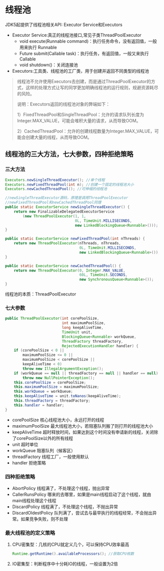 # 线程池

JDK5起提供了线程池相关API: Executor Service和Executors

- Executor Service:真正的线程池接口,常见子类ThreadPoolExecutor
  - void execute(Runnable command)：执行任务命令，没有返回值，一般用来执行 Runnable
  - <T> Future<T> submit(Callable<T> task)：执行任务，有返回值，一般又来执行Callable
  - void shutdown()：关闭连接池
-  Executors:工具类、线程池的工厂类，用于创建并返回不同类型的线程池

> 线程池不允许使用Executors去创建，而是通过ThreadPoolExecutor的方式，这样的处理方式让写的同学更加明确线程池的运行规则，规避资源耗尽的风险。
>
> 说明：Executors返回的线程池对象的弊端如下：
>
> 1）FixedThreadPool和SingleThreadPool：允许的请求队列长度为Integer.MAX_VALUE，可能会堆积大量的请求，从而导致OOM。
>
> 2）CachedThreadPool：允许的创建线程数量为Integer.MAX_VALUE，可能会创建大量的线程，从而导致OOM。



## 线程池的三大方法，七大参数，四种拒绝策略

### 三大方法

```java
Executors.newSingleThreadExecutor(); //单个线程
Executors.newFixedThreadPool(int n); //创建一个固定的线程池大小
Executors.newCachedThreadPool(); //可伸缩的线程池

//newSingleThreadExecutor源码，原理是调用ThreadPoolExecutor
//newFixedThreadPool和newCachedThreadPool同理
public static ExecutorService newSingleThreadExecutor() {
    return new FinalizableDelegatedExecutorService
        (new ThreadPoolExecutor(1, 1,
                                0L, TimeUnit.MILLISECONDS,
                                new LinkedBlockingQueue<Runnable>()));
}

public static ExecutorService newFixedThreadPool(int nThreads) {
    return new ThreadPoolExecutor(nThreads, nThreads,
                                  0L, TimeUnit.MILLISECONDS,
                                  new LinkedBlockingQueue<Runnable>());
}

public static ExecutorService newCachedThreadPool() {
    return new ThreadPoolExecutor(0, Integer.MAX_VALUE,
                                  60L, TimeUnit.SECONDS,
                                  new SynchronousQueue<Runnable>());
}
```



线程池的本质：ThreadPoolExecutor

### 七大参数

```java
public ThreadPoolExecutor(int corePoolSize,
                          int maximumPoolSize,
                          long keepAliveTime,
                          TimeUnit unit,
                          BlockingQueue<Runnable> workQueue,
                          ThreadFactory threadFactory,
                          RejectedExecutionHandler handler) {
    if (corePoolSize < 0 ||
        maximumPoolSize <= 0 ||
        maximumPoolSize < corePoolSize ||
        keepAliveTime < 0)
        throw new IllegalArgumentException();
    if (workQueue == null || threadFactory == null || handler == null)
        throw new NullPointerException();
    this.corePoolSize = corePoolSize;
    this.maximumPoolSize = maximumPoolSize;
    this.workQueue = workQueue;
    this.keepAliveTime = unit.toNanos(keepAliveTime);
    this.threadFactory = threadFactory;
    this.handler = handler;
}
```

- corePoolSize 核心线程池大小，永远打开的线程
- maximumPoolSize 最大线程池大小，若阻塞队列搬了则打开的线程池大小
- keepAliveTime 超时释放时间，如果达到这个时间没有申请新的线程，关闭除了corePoolSize以外的所有线程
- unit 超时单位
- workQueue 阻塞队列（候客区）
- threadFactory 线程工厂，一般使用默认
- handler 拒绝策略

### 四种拒绝策略

- AbortPolicy 线程满了，不处理这个线程，抛出异常
- CallerRunsPolicy 哪来的去哪里，如果是main线程启动了这个线程，就由main线程处理这个线程
- DiscardPolicy 线程满了，不处理这个线程，不抛出异常
- DiscardOldestPolicy 队列满了，尝试去与最早执行的线程经常，不会抛出异常。如果竞争失败，则不处理

### 最大线程池的定义策略

1. CPU密集型：几核的CPU就定义几个，可以保持CPU效率最高

   ```java
   Runtime.getRuntime().availableProcessors(); //获取CPU核数
   ```

2. IO密集型：判断程序中十分耗IO的线程，一般设置为2倍
